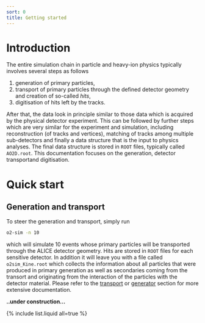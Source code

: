 ```yaml
---
sort: 0
title: Getting started
---
```


# Introduction

The entire simulation chain in particle and heavy-ion physics typically involves several steps as follows
1. generation of primary particles,
1. transport of primary particles through the defined detector geometry and creation of so-called *hits*,
1. digitisation of hits left by the tracks.

After that, the data look in principle similar to those data which is acquired by the physical detector experiment. This can be followed by further steps which are very similar for the experiment and simulation, including reconstruction (of tracks and vertices), matching of tracks among multiple sub-detectors and finally a data structure that is the input to physics analyses. The final data structure is stored in `ROOT` files, typically called `AO2D.root`. This documentation focuses on the generation, detector transportand digitisation.

# Quick start

## Generation and transport

To steer the generation and transport, simply run
```bash
o2-sim -n 10
```
which will simulate 10 events whose primary particles will be transported through the ALICE detector geometry. Hits are stored in `ROOT` files for each sensitive detector. In addition it will leave you with a file called `o2sim_Kine.root` which collects the information about all particles that were produced in primary generation as well as secondaries coming from the transort and originating from the interaction of the particles with the detector material. Please refer to the [transport](../transport/) or [generator](../generators/) section for more extensive documentation.

**..under construction...**

{% include list.liquid all=true %}
